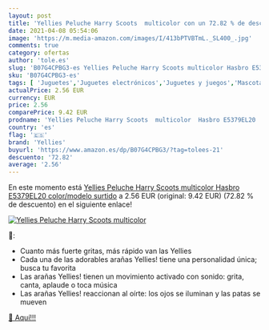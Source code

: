 ```yaml
---
layout: post
title: 'Yellies Peluche Harry Scoots  multicolor con un 72.82 % de descuento'
date: 2021-04-08 05:54:06
image: 'https://m.media-amazon.com/images/I/413bPTVBTmL._SL400_.jpg'
comments: true
category: ofertas
author: 'tole.es'
slug: 'B07G4CPBG3-es Yellies Peluche Harry Scoots multicolor Hasbro E5379EL20...'
sku: 'B07G4CPBG3-es'
tags: [ 'Juguetes','Juguetes electrónicos','Juguetes y juegos','Mascotas electrónicas','hasbro','peluche','yellies', ]
actualPrice: 2.56 EUR
currency: EUR
price: 2.56
comparePrice: 9.42 EUR
prodname: 'Yellies Peluche Harry Scoots  multicolor  Hasbro E5379EL20    color/modelo surtido'
country: 'es'
flag: '🇪🇸'
brand: 'Yellies'
buyurl: 'https://www.amazon.es/dp/B07G4CPBG3/?tag=tolees-21'
descuento: '72.82'
average: '2.56'
---
```


En este momento está [Yellies Peluche Harry Scoots  multicolor  Hasbro E5379EL20    color/modelo surtido](https://www.amazon.es/dp/B07G4CPBG3/?tag=tolees-21) a 2.56 EUR (original: 9.42 EUR) (72.82 %  de descuento) en el siguiente enlace!

[![Yellies Peluche Harry Scoots  multicolor](https://m.media-amazon.com/images/I/413bPTVBTmL._SL400_.jpg)](https://www.amazon.es/dp/B07G4CPBG3/?tag=tolees-21)

🔎:

- Cuanto más fuerte gritas, más rápido van las Yellies
- Cada una de las adorables arañas Yellies! tiene una personalidad única; busca tu favorita
- Las arañas Yellies! tienen un movimiento activado con sonido: grita, canta, aplaude o toca música
- Las arañas Yellies! reaccionan al oírte: los ojos se iluminan y las patas se mueven

[🛒 Aquí!!!](https://www.amazon.es/dp/B07G4CPBG3/?tag=tolees-21)
